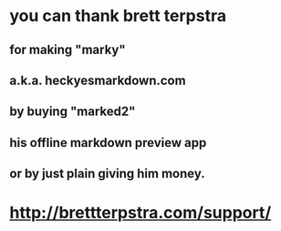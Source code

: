 # you can thank brett terpstra
## for making "marky"
## a.k.a. heckyesmarkdown.com
## by buying "marked2"
## his offline markdown preview app
## or by just plain giving him money.

# http://brettterpstra.com/support/

